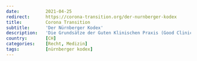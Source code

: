 ```yaml
---
date:          2021-04-25
redirect:      https://corona-transition.org/der-nurnberger-kodex
title:         Corona Transition
subtitle:      'Der Nürnberger Kodex'
description:   'Die Grundsätze der Guten Klinischen Praxis (Good Clinical Practice; GCP) gelten heute als international anerkannter Standard für die Durchführung (...)'
country:       [CH]
categories:    [Recht, Medizin]
tags:          [nürnberger kodex]
---
```


